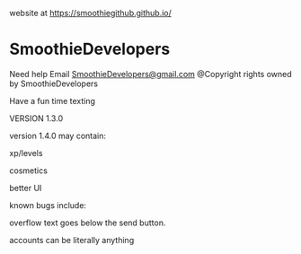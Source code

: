 website at
https://smoothiegithub.github.io/

# SmoothieDevelopers
Need help Email SmoothieDevelopers@gmail.com
@Copyright rights owned by SmoothieDevelopers

Have a fun time texting


VERSION 1.3.0

version 1.4.0 may contain:

xp/levels

cosmetics

better UI

known bugs include:

overflow text goes below the send button.

accounts can be literally anything
